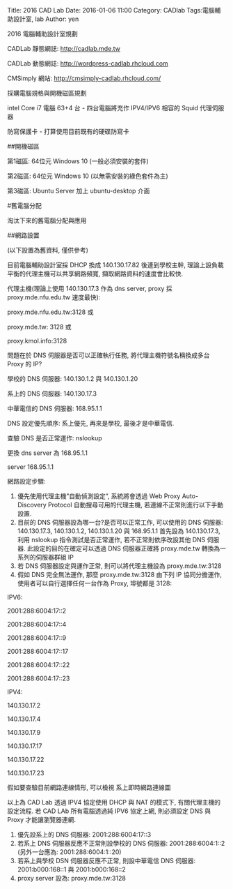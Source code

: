 Title: 2016 CAD Lab
Date: 2016-01-06 11:00
Category: CADlab
Tags:電腦輔助設計室, lab
Author: yen

2016 電腦輔助設計室規劃

CADLab 靜態網誌: <a href="http://cadlab.mde.tw">http://cadlab.mde.tw</a>

CADLab 動態網誌: <a href="http://wordpress-cadlab.rhcloud.com">http://wordpress-cadlab.rhcloud.com</a>

CMSimply 網站: <a href="http://cmsimply-cadlab.rhcloud.com/">http://cmsimply-cadlab.rhcloud.com/</a>

<!-- PELICAN_END_SUMMARY -->

採購電腦規格與開機磁區規劃

intel Core i7 電腦 63+4 台 - 四台電腦將充作 IPV4/IPV6 相容的 Squid 代理伺服器

防寫保護卡 - 打算使用目前既有的硬碟防寫卡

##開機磁區

第1磁區: 64位元 Windows 10 (一般必須安裝的套件)

第2磁區: 64位元 Windows 10 (以無需安裝的綠色套件為主)

第3磁區: Ubuntu Server 加上 ubuntu-desktop 介面

#舊電腦分配

淘汰下來的舊電腦分配與應用

##網路設置

(以下設置為舊資料, 僅供參考)

目前電腦輔助設計室採 DHCP 換成 140.130.17.82 後連到學校主幹, 理論上設負載平衡的代理主機可以共享網路頻寬, 擷取網路資料的速度會比較快.

代理主機(理論上使用 140.130.17.3 作為 dns server, proxy 採 proxy.mde.nfu.edu.tw 速度最快):

proxy.mde.nfu.edu.tw:3128 或

proxy.mde.tw: 3128 或

proxy.kmol.info:3128

問題在於 DNS 伺服器是否可以正確執行任務, 將代理主機符號名稱換成多台 Proxy 的 IP?

學校的 DNS 伺服器: 140.130.1.2 與 140.130.1.20

系上的 DNS 伺服器: 140.130.17.3

中華電信的 DNS 伺服器: 168.95.1.1

DNS 設定優先順序: 系上優先, 再來是學校, 最後才是中華電信.

查驗 DNS 是否正常運作: nslookup

更換 dns server 為 168.95.1.1

server 168.95.1.1

網路設定步驟:

1. 優先使用代理主機”自動偵測設定”,  系統將會透過 Web Proxy Auto-Discovery Protocol 自動搜尋可用的代理主機,  若連線不正常則進行以下手動設置.
2. 目前的 DNS 伺服器設為哪一台?是否可以正常工作, 可以使用的 DNS 伺服器: 140.130.17.3, 140.130.1.2, 140.130.1.20 與 168.95.1.1
首先設為 140.130.17.3, 利用 nslookup 指令測試是否正常運作, 若不正常則依序改設其他 DNS 伺服器.
此設定的目的在確定可以透過 DNS 伺服器正確將 proxy.mde.tw 轉換為一系列的伺服器群組 IP
3. 若 DNS 伺服器設定與運作正常, 則可以將代理主機設為 proxy.mde.tw:3128
4. 假如 DNS 完全無法運作, 那麼 proxy.mde.tw:3128 由下列 IP 協同分擔運作, 使用者可以自行選擇任何一台作為 Proxy, 埠號都是 3128:

IPV6:

2001:288:6004:17::2

2001:288:6004:17::4

2001:288:6004:17::9

2001:288:6004:17::17

2001:288:6004:17::22

2001:288:6004:17::23

IPV4:

140.130.17.2

140.130.17.4

140.130.17.9

140.130.17.17

140.130.17.22

140.130.17.23

假如要查驗目前網路連線情形, 可以檢視 系上即時網路連線圖

以上為 CAD Lab 透過 IPV4 協定使用 DHCP 與 NAT 的模式下, 有關代理主機的設定流程.  若 CAD LAb 所有電腦透過純 IPV6 協定上網, 則必須設定 DNS 與 Proxy 才能讓瀏覽器連網.

1. 優先設系上的 DNS 伺服器: 2001:288:6004:17::3
2. 若系上 DNS 伺服器反應不正常則設學校的 DNS 伺服器: 2001:288:6004:1::2 (另外一台應為: 2001:288:6004:1::20)
3. 若系上與學校 DSN 伺服器反應不正常, 則設中華電信 DNS 伺服器: 2001:b000:168::1 與 2001:b000:168::2
4. proxy server 設為: proxy.mde.tw:3128


